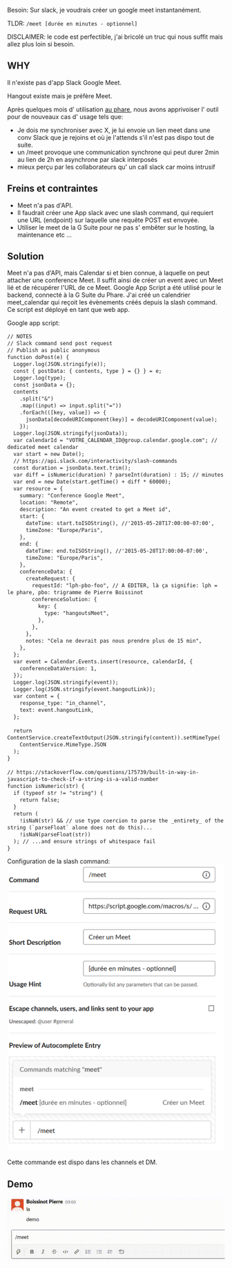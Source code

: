 Besoin: Sur slack, je voudrais créer un google meet instantanément.

TLDR: `/meet [durée en minutes - optionnel]`

DISCLAIMER: le code est perfectible, j'ai bricolé un truc qui nous suffit mais allez plus loin si besoin.

## WHY

Il n'existe pas d'app Slack Google Meet. 

Hangout existe mais je préfère Meet.

Après quelques mois d' utilisation [au phare](https://lephare.com), nous avons apprivoiser l' outil pour de nouveaux cas d' usage tels que:
    
* Je dois me synchroniser avec X, je lui envoie un lien meet dans une conv Slack que je rejoins et où je l'attends s'il n'est pas dispo tout de suite.
* un /meet provoque une communication synchrone qui peut durer 2min au lien de 2h en asynchrone par slack interposés 
* mieux perçu par les collaborateurs qu' un call slack car moins intrusif

## Freins et contraintes

* Meet n'a pas d'API.
* Il faudrait créer une App slack avec une slash command, qui requiert une URL (endpoint) sur laquelle une requête POST est envoyée.
* Utiliser le meet de la G Suite pour ne pas s' embêter sur le hosting, la maintenance etc ...

##  Solution

Meet n'a pas d'API, mais Calendar si et bien connue, à laquelle on peut attacher une conference Meet. Il suffit ainsi de créer un event avec un Meet lié et de récupérer l'URL de ce Meet.
Google App Script a été utilisé pour le backend, connecté à la G Suite du Phare. J'ai créé un calendrier meet_calendar qui reçoit les évènements créés depuis la slash command.
Ce script est déployé en tant que web app.

Google app script:
```
// NOTES
// Slack command send post request
// Publish as public anonymous
function doPost(e) {
  Logger.log(JSON.stringify(e));
  const { postData: { contents, type } = {} } = e;
  Logger.log(type);
  const jsonData = {};
  contents
    .split("&")
    .map((input) => input.split("="))
    .forEach(([key, value]) => {
      jsonData[decodeURIComponent(key)] = decodeURIComponent(value);
    });
  Logger.log(JSON.stringify(jsonData));
  var calendarId = "VOTRE_CALENDAR_ID@group.calendar.google.com"; // dedicated meet calendar
  var start = new Date();
  // https://api.slack.com/interactivity/slash-commands
  const duration = jsonData.text.trim();
  var diff = isNumeric(duration) ? parseInt(duration) : 15; // minutes
  var end = new Date(start.getTime() + diff * 60000);
  var resource = {
    summary: "Conference Google Meet",
    location: "Remote",
    description: "An event created to get a Meet id",
    start: {
      dateTime: start.toISOString(), //'2015-05-28T17:00:00-07:00',
      timeZone: "Europe/Paris",
    },
    end: {
      dateTime: end.toISOString(), //'2015-05-28T17:00:00-07:00',
      timeZone: "Europe/Paris",
    },
    conferenceData: {
      createRequest: {
        requestId: "lph-pbo-foo", // A EDITER, là ça signifie: lph = le phare, pbo: trigramme de Pierre Boissinot
        conferenceSolution: {
          key: {
            type: "hangoutsMeet",
          },
        },
      },
      notes: "Cela ne devrait pas nous prendre plus de 15 min",
    },
  };
  var event = Calendar.Events.insert(resource, calendarId, {
    conferenceDataVersion: 1,
  });
  Logger.log(JSON.stringify(event));
  Logger.log(JSON.stringify(event.hangoutLink));
  var content = {
    response_type: "in_channel",
    text: event.hangoutLink,
  };

  return ContentService.createTextOutput(JSON.stringify(content)).setMimeType(
    ContentService.MimeType.JSON
  );
}

// https://stackoverflow.com/questions/175739/built-in-way-in-javascript-to-check-if-a-string-is-a-valid-number
function isNumeric(str) {
  if (typeof str != "string") {
    return false;
  }
  return (
    !isNaN(str) && // use type coercion to parse the _entirety_ of the string (`parseFloat` alone does not do this)...
    !isNaN(parseFloat(str))
  ); // ...and ensure strings of whitespace fail
}

```

Configuration de la slash command:
![configuration_slack_command](./configuration_slack_commande.png)

Cette commande est dispo dans les channels et DM.

## Demo
![configuration_slack_command](./demo.gif)
